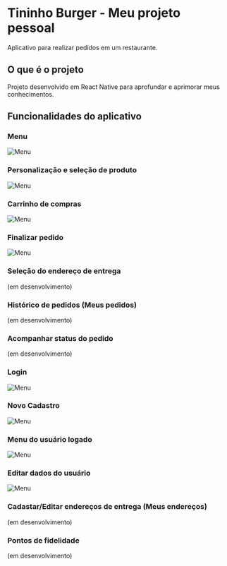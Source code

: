 # Tininho Burger - Meu projeto pessoal
Aplicativo para realizar pedidos em um restaurante.

## O que é o projeto
Projeto desenvolvido em React Native para aprofundar e aprimorar meus conhecimentos.

## Funcionalidades do aplicativo

### Menu

![Menu](screens/menu.png)

### Personalização e seleção de produto

![Menu](screens/detalhesproduto.png)

### Carrinho de compras

![Menu](screens/carrinho.png)

### Finalizar pedido

![Menu](screens/finalizarpedido.png)

### Seleção do endereço de entrega

(em desenvolvimento)

### Histórico de pedidos (Meus pedidos)

(em desenvolvimento)

### Acompanhar status do pedido

(em desenvolvimento)

### Login

![Menu](screens/login.png)

### Novo Cadastro

![Menu](screens/cadastro.png)

### Menu do usuário logado

![Menu](screens/menuconta.png)

### Editar dados do usuário

![Menu](screens/dados.png)

### Cadastar/Editar endereços de entrega (Meus endereços)

(em desenvolvimento)

### Pontos de fidelidade

(em desenvolvimento)

